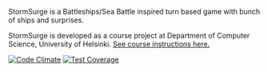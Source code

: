 StormSurge is a Battleships/Sea Battle inspired turn based game with bunch of ships and surprises.

StormSurge is developed as a course project at Department of Computer Science, University of Helsinki. [See course instructions here.](https://github.com/javaLabra/Javalabra2015-4)


[![Code Climate](https://codeclimate.com/github/jKostet/StormSurge/badges/gpa.svg)](https://codeclimate.com/github/jKostet/StormSurge)
[![Test Coverage](https://codeclimate.com/github/jKostet/StormSurge/badges/coverage.svg)](https://codeclimate.com/github/jKostet/StormSurge)
